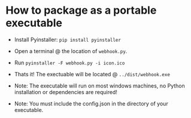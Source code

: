 # How to package as a portable executable


- Install Pyinstaller: `pip install pyinstaller`

- Open a terminal @ the location of `webhook.py`.

- Run `pyinstaller -F webhook.py -i icon.ico`

- Thats it! The exectuable will be located @ `../dist/webhook.exe`

- Note: The executable will run on most windows machines,
no Python installation or dependencies are required!

- Note: You must include the config.json in the directory of your executable.
